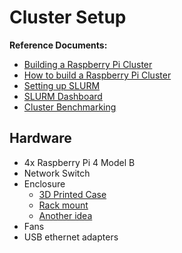 # Cluster Setup

**Reference Documents:**

- [Building a Raspberry Pi Cluster](https://garrettmills.dev/blog/2018/11/15/Building-a-Raspberry-Pi-Cluster-Part-I/)
- [How to build a Raspberry Pi Cluster](https://www.raspberrypi.com/tutorials/cluster-raspberry-pi-tutorial/#:~:text=But%20the%20cloud%20is%20just,the%20machines%20that%20constitute%20it)
- [Setting up SLURM](https://www.quantstart.com/articles/building-a-raspberry-pi-cluster-for-qstrader-using-slurm-part-3/)
- [SLURM Dashboard](https://grafana.com/grafana/dashboards/4323-slurm-dashboard/)
- [Cluster Benchmarking](https://github.com/geerlingguy/turing-pi-2-cluster/tree/master/benchmark)

## Hardware

- 4x Raspberry Pi 4 Model B
- Network Switch
- Enclosure
  - [3D Printed Case](https://www.thingiverse.com/thing:5263478)
  - [Rack mount](https://www.thingiverse.com/thing:4756818/)
  - [Another idea](https://www.thingiverse.com/thing:4729997)
- Fans
- USB ethernet adapters
